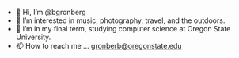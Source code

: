 - 👋 Hi, I’m @bgronberg
- 👀 I’m interested in music, photography, travel, and the outdoors. 
- 🌱 I’m in my final term, studying computer science at Oregon State University. 
- 📫 How to reach me ... gronberb@oregonstate.edu

<!---
bgronberg/bgronberg is a ✨ special ✨ repository because its `README.md` (this file) appears on your GitHub profile.
You can click the Preview link to take a look at your changes.
--->
